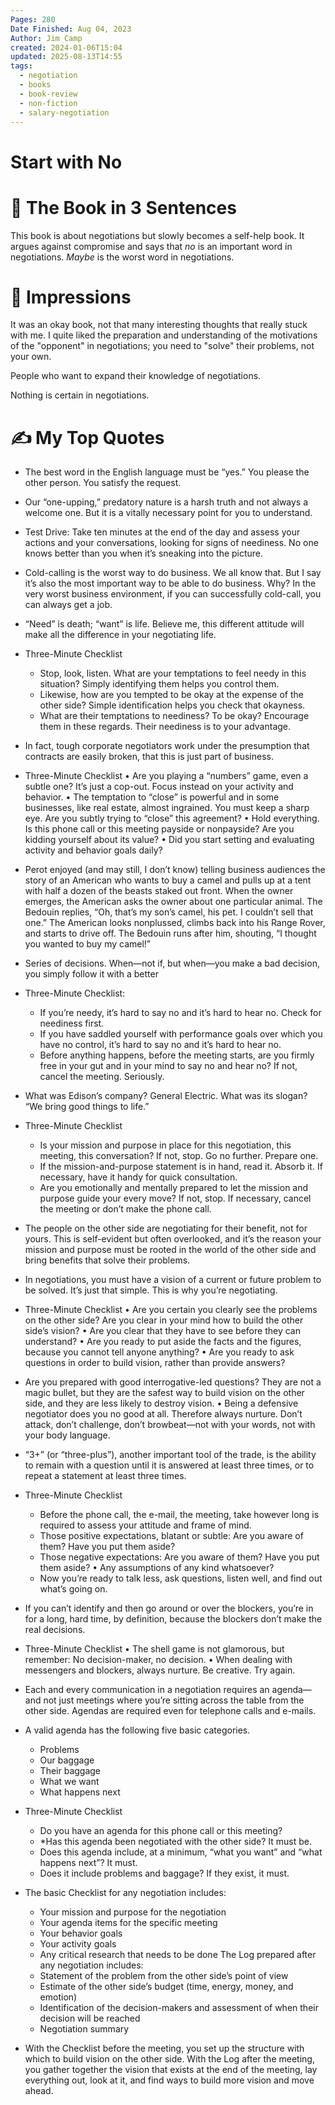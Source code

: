 ```yaml
---
Pages: 280
Date Finished: Aug 04, 2023
Author: Jim Camp
created: 2024-01-06T15:04
updated: 2025-08-13T14:55
tags:
  - negotiation
  - books
  - book-review
  - non-fiction
  - salary-negotiation
---
```

# Start with No


# 🚀 The Book in 3 Sentences
This book is about negotiations but slowly becomes a self-help book. It argues against compromise and says that *no* is an important word in negotiations. *Maybe* is the worst word in negotiations. 

# 🎨 Impressions
It was an okay book, not that many interesting thoughts that really stuck with me.  I quite liked the preparation and understanding of the motivations of the "opponent" in negotiations; you need to "solve" their problems, not your own. 

People who want to expand their knowledge of negotiations. 

Nothing is certain in negotiations. 

# ✍️ My Top  Quotes
- The best word in the English language must be “yes.” You please the other person. You satisfy the request.
 
- Our “one-upping,” predatory nature is a harsh truth and not always a welcome one. But it is a vitally necessary point for you to understand.
 
- Test Drive: Take ten minutes at the end of the day and assess your actions and your conversations, looking for signs of neediness. No one knows better than you when it’s sneaking into the picture.
 
- Cold-calling is the worst way to do business. We all know that. But I say it’s also the most important way to be able to do business. Why? In the very worst business environment, if you can successfully cold-call, you can always get a job.
 
- “Need” is death; “want” is life. Believe me, this different attitude will make all the difference in your negotiating life.
 
- Three-Minute Checklist   
	-  Stop, look, listen. What are your temptations to feel needy in this situation? Simply identifying them helps you control them. 
	- Likewise, how are you tempted to be okay at the expense of the other side? Simple identification helps you check that okayness. 
	- What are their temptations to neediness? To be okay? Encourage them in these regards. Their neediness is to your advantage. 
 
- In fact, tough corporate negotiators work under the presumption that contracts are easily broken, that this is just part of business.
 
- Three-Minute Checklist • Are you playing a “numbers” game, even a subtle one? It’s just a cop-out. Focus instead on your activity and behavior. • The temptation to “close” is powerful and in some businesses, like real estate, almost ingrained. You must keep a sharp eye. Are you subtly trying to “close” this agreement? • Hold everything. Is this phone call or this meeting payside or nonpayside? Are you kidding yourself about its value? • Did you start setting and evaluating activity and behavior goals daily?
 
- Perot enjoyed (and may still, I don’t know) telling business audiences the story of an American who wants to buy a camel and pulls up at a tent with half a dozen of the beasts staked out front. When the owner emerges, the American asks the owner about one particular animal. The Bedouin replies, “Oh, that’s my son’s camel, his pet. I couldn’t sell that one.” The American looks nonplussed, climbs back into his Range Rover, and starts to drive off. The Bedouin runs after him, shouting, “I thought you wanted to buy my camel!”
 
- Series of decisions. When—not if, but when—you make a bad decision, you simply follow it with a better
 
- Three-Minute Checklist:
	- If you’re needy, it’s hard to say no and it’s hard to hear no. Check for neediness first. 
	- If you have saddled yourself with performance goals over which you have no control, it’s hard to say no and it’s hard to hear no. 
	- Before anything happens, before the meeting starts, are you firmly free in your gut and in your mind to say no and hear no? If not, cancel the meeting. Seriously.
 
- What was Edison’s company? General Electric. What was its slogan? “We bring good things to life.”
 
- Three-Minute Checklist 
	- Is your mission and purpose in place for this negotiation, this meeting, this conversation? If not, stop. Go no further. Prepare one. 
	- If the mission-and-purpose statement is in hand, read it. Absorb it. If necessary, have it handy for quick consultation. 
	- Are you emotionally and mentally prepared to let the mission and purpose guide your every move? If not, stop. If necessary, cancel the meeting or don’t make the phone call.
 
- The people on the other side are negotiating for their benefit, not for yours. This is self-evident but often overlooked, and it’s the reason your mission and purpose must be rooted in the world of the other side and bring benefits that solve their problems.
 
- In negotiations, you must have a vision of a current or future problem to be solved. It’s just that simple. This is why you’re negotiating.
 
- Three-Minute Checklist • Are you certain you clearly see the problems on the other side? Are you clear in your mind how to build the other side’s vision? • Are you clear that they have to see before they can understand? • Are you ready to put aside the facts and the figures, because you cannot tell anyone anything? • Are you ready to ask questions in order to build vision, rather than provide answers?
 
- Are you prepared with good interrogative-led questions? They are not a magic bullet, but they are the safest way to build vision on the other side, and they are less likely to destroy vision. • Being a defensive negotiator does you no good at all. Therefore always nurture. Don’t attack, don’t challenge, don’t browbeat—not with your words, not with your body language.
 
- “3+” (or “three-plus”), another important tool of the trade, is the ability to remain with a question until it is answered at least three times, or to repeat a statement at least three times.
 
- Three-Minute Checklist 
	- Before the phone call, the e-mail, the meeting, take however long is required to assess your attitude and frame of mind. 
	- Those positive expectations, blatant or subtle: Are you aware of them? Have you put them aside? 
	- Those negative expectations: Are you aware of them? Have you put them aside? • Any assumptions of any kind whatsoever? 
	- Now you’re ready to talk less, ask questions, listen well, and find out what’s going on.
 
- If you can’t identify and then go around or over the blockers, you’re in for a long, hard time, by definition, because the blockers don’t make the real decisions.
 
- Three-Minute Checklist • The shell game is not glamorous, but remember: No decision-maker, no decision. • When dealing with messengers and blockers, always nurture. Be creative. Try again.
 
- Each and every communication in a negotiation requires an agenda—and not just meetings where you’re sitting across the table from the other side. Agendas are required even for telephone calls and e-mails.
 
- A valid agenda has the following five basic categories.   
	- Problems 
	- Our baggage 
	- Their baggage 
	- What we want 
	- What happens next
 
- Three-Minute Checklist 
	- Do you have an agenda for this phone call or this meeting? 
	- *Has this agenda been negotiated with the other side? It must be. 
	- Does this agenda include, at a minimum, “what you want” and “what happens next”? It must. 
	- Does it include problems and baggage? If they exist, it must.
 
- The basic Checklist for any negotiation includes:   
	- Your mission and purpose for the negotiation 
	- Your agenda items for the specific meeting 
	- Your behavior goals 
	- Your activity goals 
	- Any critical research that needs to be done The Log prepared after any negotiation includes:   
	- Statement of the problem from the other side’s point of view 
	- Estimate of the other side’s budget (time, energy, money, and emotion) 
	- Identification of the decision-makers and assessment of when their decision will be reached 
	- Negotiation summary
 
- With the Checklist before the meeting, you set up the structure with which to build vision on the other side. With the Log after the meeting, you gather together the vision that exists at the end of the meeting, lay everything out, look at it, and find ways to build more vision and move ahead.
 

